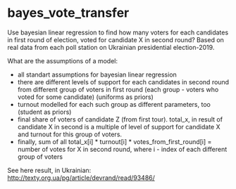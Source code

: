 # bayes_vote_transfer 
Use bayesian linear regression to find how many voters for each candidates in first round of election, voted for candidate X in second round?  Based on real data from each poll station on Ukrainian presidential election-2019.

What are the assumptions of a model:
* all standart assumptions for bayesian linear regression
* there are different levels of support for each candidates in second round from different group of voters in first round (each group - voters who voted for some candidate) (uniforms as priors)
* turnout modelled for each such group as different parameters, too (student as priors)
* final share of voters of candidate Z (from first tour). total_x, in result of candidate X in second is a multiple of level of support for candidate X and turnout for this group of voters.
* finally,  sum of all total_x[i] * turnout[i] * votes_from_first_round[i] = number of votes for X in second round, where i - index of each different group of voters

See here result, in Ukrainian: http://texty.org.ua/pg/article/devrand/read/93486/
